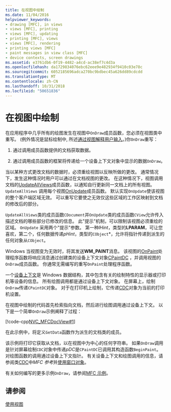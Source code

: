 ```yaml
---
title: 在视图中绘制
ms.date: 11/04/2016
helpviewer_keywords:
- drawing [MFC], in views
- views [MFC], printing
- views [MFC], updating
- printing [MFC], views
- views [MFC], rendering
- printing views [MFC]
- paint messages in view class [MFC]
- device contexts, screen drawings
ms.assetid: e3761db6-0f19-4482-a4cd-ac38ef7c4d3a
ms.openlocfilehash: da1729834076ebc62eee9e482934f9410c03e78c
ms.sourcegitcommit: 6052185696adca270bc9bdbec45a626dd89cdcdd
ms.translationtype: MT
ms.contentlocale: zh-CN
ms.lasthandoff: 10/31/2018
ms.locfileid: "50651836"
---
```

# <a name="drawing-in-a-view"></a>在视图中绘制

在应用程序中几乎所有的绘图发生在视图中`OnDraw`成员函数，您必须在视图类中重写。 (例外情况是鼠标绘制中, 所述[通过视图解释用户输入](../mfc/interpreting-user-input-through-a-view.md)。)你`OnDraw`重写：

1. 通过调用成员函数提供的文档获取数据。

1. 通过调用成员函数的框架将传递给一个设备上下文对象中显示的数据`OnDraw`。

当以某种方式更改文档的数据时，必须重绘视图以反映所做的更改。 通常情况下，发生这种情况时用户可以通过在文档视图的更改。 在这种情况下，视图调用文档的[UpdateAllViews](../mfc/reference/cdocument-class.md#updateallviews)成员函数，以通知自行更新同一文档上的所有视图。 `UpdateAllViews` 调用每个视图[OnUpdate](../mfc/reference/cview-class.md#onupdate)成员函数。 默认实现`OnUpdate`使该视图的整个客户端区域无效。 可以重写它要使之无效仅这些区域的工作区映射到文档的修改后的部分。

`UpdateAllViews`类的成员函数`CDocument`并`OnUpdate`类的成员函数`CView`允许传入描述文档的哪些部分已修改的信息。 此"提示"机制，可以限制该视图必须重绘的区域。 `OnUpdate` 采用两个"提示"参数。 第一种*lHint*，类型的**LPARAM**，可让您喜欢，第二个，任何数据传递*pHint*，类型的`CObject`*，允许将指针传递到派生的任何对象从`CObject`。

Windows 当视图变为无效时，将其发送**WM_PAINT**消息。 该视图的[OnPaint](../mfc/reference/cwnd-class.md#onpaint)处理程序函数将响应消息通过创建类的设备上下文对象[CPaintDC](../mfc/reference/cpaintdc-class.md) ，并调用视图的`OnDraw`成员函数。 你通常无需编写的重写`OnPaint`处理程序函数。

一个[设备上下文](../mfc/device-contexts.md)是 Windows 数据结构，其中包含有关的绘制特性的显示器或打印机等设备的信息。 所有绘图调用都是通过设备上下文对象。 在屏幕上，绘制`OnDraw`传递`CPaintDC`对象。 对于在打印机上绘制，它传递[CDC](../mfc/reference/cdc-class.md)对象为当前的打印机设置。

在视图中绘制的代码首先检索指向文档，然后进行绘图调用通过设备上下文。 以下是一个简单`OnDraw`示例阐释了过程：

[!code-cpp[NVC_MFCDocView#1](../mfc/codesnippet/cpp/drawing-in-a-view_1.cpp)]

在此示例中，将定义`GetData`函数作为派生的文档类的成员。

该示例将打印它获取从文档，以在视图中为中心的任何字符串。 如果`OnDraw`调用是针对屏幕绘制`CDC`对象中传递*pDC*是`CPaintDC`已调用其构造函数`BeginPaint`。 对绘图函数的调用通过设备上下文指针。 有关设备上下文和绘图调用的信息，请参阅类[CDC](../mfc/reference/cdc-class.md)中*MFC 参考*并[使用窗口对象](../mfc/working-with-window-objects.md)。

有关如何编写的更多示例`OnDraw`，请参阅[MFC 示例](../visual-cpp-samples.md)。

## <a name="see-also"></a>请参阅

[使用视图](../mfc/using-views.md)

